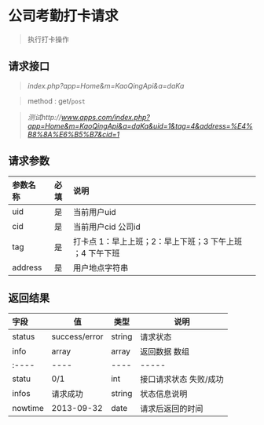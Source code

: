 # 公司考勤打卡请求

> 执行打卡操作

## 请求接口 

>  *index.php?app=Home&m=KaoQingApi&a=daKa*

>  method : get/`post`

> *测试http://www.apps.com/index.php?app=Home&m=KaoQingApi&a=daKa&uid=1&tag=4&address=%E4%B8%8A%E6%B5%B7&cid=1*

## 请求参数

| 参数名称      |    必填 | 说明  |
| :-------- | :--------:| :-- |
| uid | 是 |   当前用户uid   |
| cid | 是 |   当前用户cid  公司id  |
| tag | 是 |   打卡点 1：早上上班；2：早上下班；3 下午上班 ；4 下午下班  |
| address | 是 |   用户地点字符串   |




## 返回结果
|字段 |  值| 类型 | 说明|
|:----|----|----|-----|
|status| success/error | string| 请求状态 |
|info|array | array | 返回数据 数组|
|:----|----|----|-----|
|statu|0/1|int|接口请求状态 失败/成功|
|infos|请求成功|string|状态信息说明|
|nowtime|2013-09-32|date|请求后返回的时间|



